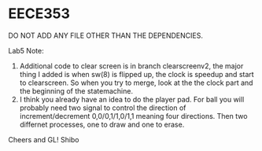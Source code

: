 EECE353
=======
DO NOT ADD ANY FILE OTHER THAN THE DEPENDENCIES.

Lab5 Note:
1. Additional code to clear screen is in branch clearscreenv2, the major thing I added is when sw(8) is flipped up, the clock is speedup and start to clearscreen. So when you try to merge, look at the the clock part and the beginning of the statemachine.
2. I think you already have an idea to do the player pad. For ball you will probably need two signal to control the direction of increment/decrement 0,0/0,1/1,0/1,1 meaning four directions. Then two differnet processes, one to draw and one to erase.

Cheers and GL!
Shibo
